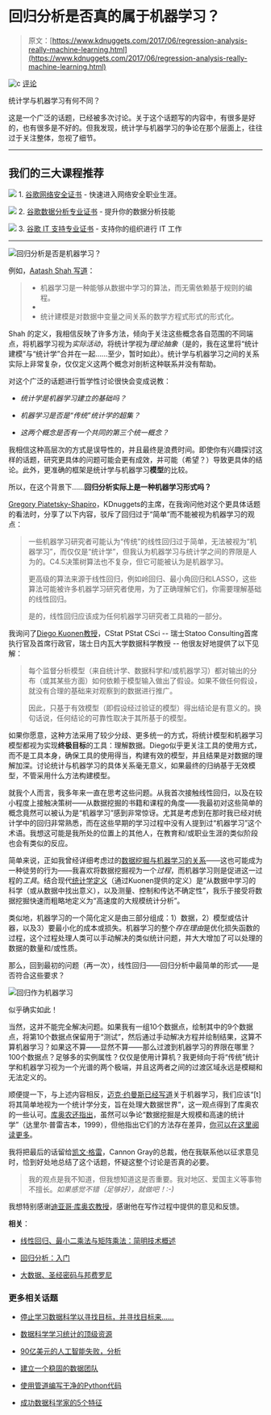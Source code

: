 # 回归分析是否真的属于机器学习？

> 原文：[https://www.kdnuggets.com/2017/06/regression-analysis-really-machine-learning.html](https://www.kdnuggets.com/2017/06/regression-analysis-really-machine-learning.html)

![c](../Images/3d9c022da2d331bb56691a9617b91b90.png) [评论](#comments)

统计学与机器学习有何不同？

这是一个广泛的话题，已经被多次讨论。关于这个话题写的内容中，有很多是好的，也有很多是不好的。但我发现，统计学与机器学习的争论在那个层面上，往往过于关注整体，忽视了细节。

* * *

## 我们的三大课程推荐

![](../Images/0244c01ba9267c002ef39d4907e0b8fb.png) 1\. [谷歌网络安全证书](https://www.kdnuggets.com/google-cybersecurity) - 快速进入网络安全职业生涯。

![](../Images/e225c49c3c91745821c8c0368bf04711.png) 2\. [谷歌数据分析专业证书](https://www.kdnuggets.com/google-data-analytics) - 提升你的数据分析技能

![](../Images/0244c01ba9267c002ef39d4907e0b8fb.png) 3\. [谷歌 IT 支持专业证书](https://www.kdnuggets.com/google-itsupport) - 支持你的组织进行 IT 工作

* * *

![回归分析是否是机器学习？](../Images/57e381d5ad862d71d48bd56edd375075.png)

例如，[Aatash Shah 写道](/2016/11/machine-learning-vs-statistics.html)：

> +   机器学习是一种能够从数据中学习的算法，而无需依赖基于规则的编程。
> +   
> +   统计建模是对数据中变量之间关系的数学方程式形式的形式化。

Shah 的定义，我相信反映了许多方法，倾向于关注这些概念各自范围的不同端点，将机器学习视为*实际活动*，将统计学视为*理论抽象*（是的，我在这里将“统计建模”与“统计学”合并在一起……至少，暂时如此）。统计学与机器学习之间的关系实际上非常复杂，仅仅定义这两个概念对剖析这种联系并没有帮助。

对这个广泛的话题进行哲学性讨论很快会变成说教：

+   *统计学是机器学习建立的基础吗？*

+   *机器学习是否是“传统”统计学的超集？*

+   *这两个概念是否有一个共同的第三个统一概念？*

我相信这种高层次的方式是误导性的，并且最终是浪费时间。即使你有兴趣探讨这样的话题，研究更具体的问题可能会更有成效，并可能（希望？）导致更具体的结论。此外，更准确的框架是统计学与机器学习**模型**的比较。

所以，在这个背景下……**回归分析实际上是一种机器学习形式吗？**

[Gregory Piatetsky-Shapiro](https://www.linkedin.com/in/gpiatetsky/)，KDnuggets的主席，在我询问他对这个更具体话题的看法时，分享了以下内容，驳斥了回归过于“简单”而不能被视为机器学习的观点：

> 一些机器学习研究者可能认为“传统”的线性回归过于简单，无法被视为“机器学习”，而仅仅是“统计学”，但我认为机器学习与统计学之间的界限是人为的。C4.5决策树算法也不复杂，但它可能被认为是机器学习。
> 
> 更高级的算法来源于线性回归，例如岭回归、最小角回归和LASSO，这些算法可能被许多机器学习研究者使用，为了正确理解它们，你需要理解基础的线性回归。
> 
> 是的，线性回归应该成为任何机器学习研究者工具箱的一部分。

我询问了[Diego Kuonen教授](https://twitter.com/DiegoKuonen)，CStat PStat CSci -- 瑞士Statoo Consulting首席执行官及首席行政官，瑞士日内瓦大学数据科学教授 -- 他很友好地提供了以下见解：

> 每个监督分析模型（来自统计学、数据科学和/或机器学习）都对输出的分布（或其某些方面）如何依赖于模型输入做出了假设。如果不做任何假设，就没有合理的基础来对观察到的数据进行推广。
> 
> 因此，只基于有效模型（即假设经过验证的模型）得出结论是有意义的。换句话说，任何结论的可靠性取决于其所基于的模型。

如果你愿意，这种方法采用了较少分歧、更多统一的方式，将统计模型和机器学习模型都视为实现**终极目标**的工具：理解数据。Diego似乎更关注工具的使用方式，而不是工具本身，确保工具的使用得当，构建有效的模型，并且结果是对数据的理解加深。讨论统计与机器学习的具体关系毫无意义，如果最终的归纳基于无效模型，不管采用什么方法构建模型。

就我个人而言，我多年来一直在思考这些问题。从我首次接触线性回归，以及在较小程度上接触决策树——从数据挖掘的书籍和课程的角度——我最初对这些简单的概念竟然可以被认为是“机器学习”感到非常惊讶。尤其是考虑到在那时我已经对统计学中的回归非常熟悉，而在这些早期的学习过程中没有人提到过“机器学习”这个术语。我想这可能是我所处的位置上的其他人，在教育和/或职业生涯的类似阶段也会有类似的反应。

简单来说，正如我曾经详细考虑过的[数据挖掘与机器学习的关系](/2017/01/data-science-puzzle-revisited.html)——这也可能成为一种徒劳的行为——我喜欢将数据挖掘视为一个*过程*，而机器学习则是促进这一过程的*工具*。结合现代[统计学定义](http://www.statoo.com/en/statistics/)（通过Kuonen提供的定义）是“从数据中学习的科学（或从数据中找出意义），以及测量、控制和传达不确定性”，我乐于接受将数据挖掘快速而粗略地定义为“高速度的大规模统计分析”。

类似地，机器学习的一个简化定义是由三部分组成：1）数据，2）模型或估计器，以及3）要最小化的成本或损失。机器学习的整个*存在理由*是优化损失函数的过程，这个过程处理人类可以手动解决的类似统计问题，并大大增加了可以处理的数据的数量和/或性质。

那么，回到最初的问题（再一次），线性回归——回归分析中最简单的形式——是否符合这些要求？

![回归作为机器学习](../Images/e0a2c4374084059c1e746b4463beb624.png)

似乎确实如此！

当然，这并不能完全解决问题。如果我有一组10个数据点，绘制其中的9个数据点，将第10个数据点保留用于“测试”，然后通过手动解决方程并绘制结果，这算不算机器学习？如果这不算——显然不算——那么过渡到机器学习的界限在哪里？100个数据点？足够多的实例属性？仅仅是使用计算机？我更倾向于将“传统”统计学和机器学习视为一个光谱的两个极端，并且这两者之间的过渡区域永远是模糊和无法定义的。

顺便提一下，与上述内容相反，[迈克·约曼斯已经写道](https://hbr.org/2015/07/what-every-manager-should-know-about-machine-learning)关于机器学习，我们应该“[t]将其简单地视为一个统计学分支，旨在处理大数据世界”，这一观点得到了库奥农的一些认可。[库奥农还指出](http://www.statoo.com/en/datamining/)，虽然可以争论“数据挖掘是大规模和高速的统计学”（达里尔·普雷吉本，1999），但他指出它们的方法存在差异，[你可以在这里阅读更多](http://www.statoo.com/en/datamining/)。

我将把最后的话留给[凯文·格雷](https://www.linkedin.com/in/cannongray/)，Cannon Gray的总裁，他在我联系他以征求意见时，恰到好处地总结了这个话题，怀疑这整个讨论是否真的必要。

> 我的观点是我不知道，但我想知道这是否重要。我对地区、爱国主义等事物不擅长。*如果感觉不错（足够好），就做吧！:-)* 

我想特别感谢[迪亚哥·库奥农教授](https://twitter.com/DiegoKuonen)，感谢他在写作过程中提供的意见和反馈。

**相关**：

+   [线性回归、最小二乘法与矩阵乘法：简明技术概述]( /2016/11/linear-regression-least-squares-matrix-multiplication-concise-technical-overview.html)

+   [回归分析：入门]( /2017/02/regression-analysis-primer.html)

+   [大数据、圣经密码与邦费罗尼]( /2016/07/big-data-bible-codes-bonferroni.html)

### 更多相关话题

+   [停止学习数据科学以寻找目标，并寻找目标来……](https://www.kdnuggets.com/2021/12/stop-learning-data-science-find-purpose.html)

+   [数据科学学习统计的顶级资源](https://www.kdnuggets.com/2021/12/springboard-top-resources-learn-data-science-statistics.html)

+   [90亿美元的人工智能失败，分析](https://www.kdnuggets.com/2021/12/9b-ai-failure-examined.html)

+   [建立一个稳固的数据团队](https://www.kdnuggets.com/2021/12/build-solid-data-team.html)

+   [使用管道编写干净的Python代码](https://www.kdnuggets.com/2021/12/write-clean-python-code-pipes.html)

+   [成功数据科学家的5个特征](https://www.kdnuggets.com/2021/12/5-characteristics-successful-data-scientist.html)
